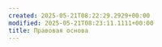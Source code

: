 ```yaml
---
created: 2025-05-21T08:22:29.2929+00:00
modified: 2025-05-21T08:23:11.1111+00:00
title: Правовая основа
---
```

